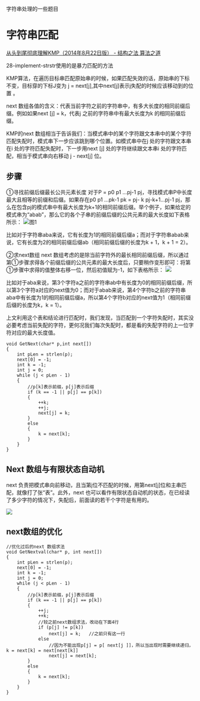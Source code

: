 字符串处理的一些题目

# 字符串匹配

[从头到尾彻底理解KMP（2014年8月22日版） - 结构之法 算法之道 ](http://blog.csdn.net/v_july_v/article/details/7041827)


28-implement-strstr使用的是暴力匹配的方法 

KMP算法，在遍历目标串匹配原始串的时候，如果匹配失效的话，原始串的下标不变，目标穿的下标J变为 j = next[j],其中next[j]表示j失配的时候应该移动到的位置  。

next 数组各值的含义：代表当前字符之前的字符串中，有多大长度的相同前缀后缀。例如如果next [j] = k，代表j 之前的字符串中有最大长度为k 的相同前缀后缀。

KMP的next 数组相当于告诉我们：当模式串中的某个字符跟文本串中的某个字符匹配失配时，模式串下一步应该跳到哪个位置。如模式串中在j 处的字符跟文本串在i 处的字符匹配失配时，下一步用next [j] 处的字符继续跟文本串i 处的字符匹配，相当于模式串向右移动 j - next[j] 位。
## 步骤
①寻找前缀后缀最长公共元素长度
对于P = p0 p1 ...pj-1 pj，寻找模式串P中长度最大且相等的前缀和后缀。如果存在p0 p1 ...pk-1 pk = pj- k pj-k+1...pj-1 pj，那么在包含pj的模式串中有最大长度为k+1的相同前缀后缀。举个例子，如果给定的模式串为“abab”，那么它的各个子串的前缀后缀的公共元素的最大长度如下表格所示：
![图1](http://img.blog.csdn.net/20140819173639786)

比如对于字符串aba来说，它有长度为1的相同前缀后缀a；而对于字符串abab来说，它有长度为2的相同前缀后缀ab（相同前缀后缀的长度为k + 1，k + 1 = 2）。

②求next数组
next 数组考虑的是除当前字符外的最长相同前缀后缀，所以通过第①步骤求得各个前缀后缀的公共元素的最大长度后，只要稍作变形即可：将第①步骤中求得的值整体右移一位，然后初值赋为-1，如下表格所示：
![](http://img.blog.csdn.net/20140819173649739)

比如对于aba来说，第3个字符a之前的字符串ab中有长度为0的相同前缀后缀，所以第3个字符a对应的next值为0；而对于abab来说，第4个字符b之前的字符串aba中有长度为1的相同前缀后缀a，所以第4个字符b对应的next值为1（相同前缀后缀的长度为k，k = 1）。

上文利用这个表和结论进行匹配时，我们发现，当匹配到一个字符失配时，其实没必要考虑当前失配的字符，更何况我们每次失配时，都是看的失配字符的上一位字符对应的最大长度值。


```
void GetNext(char* p,int next[])  
{  
    int pLen = strlen(p);  
    next[0] = -1;  
    int k = -1;  
    int j = 0;  
    while (j < pLen - 1)  
    {  
        //p[k]表示前缀，p[j]表示后缀  
        if (k == -1 || p[j] == p[k])   
        {  
            ++k;  
            ++j;  
            next[j] = k;  
        }  
        else   
        {  
            k = next[k];  
        }  
    }  
}  
```


## Next 数组与有限状态自动机
 next 负责把模式串向前移动，且当第j位不匹配的时候，用第next[j]位和主串匹配，就像打了张“表”。此外，next 也可以看作有限状态自动机的状态，在已经读了多少字符的情况下，失配后，前面读的若干个字符是有用的。

![](http://img.blog.csdn.net/20140805003320486)


## next数组的优化 


```
//优化过后的next 数组求法  
void GetNextval(char* p, int next[])  
{  
    int pLen = strlen(p);  
    next[0] = -1;  
    int k = -1;  
    int j = 0;  
    while (j < pLen - 1)  
    {  
        //p[k]表示前缀，p[j]表示后缀    
        if (k == -1 || p[j] == p[k])  
        {  
            ++j;  
            ++k;  
            //较之前next数组求法，改动在下面4行  
            if (p[j] != p[k])  
                next[j] = k;   //之前只有这一行  
            else  
                //因为不能出现p[j] = p[ next[j ]]，所以当出现时需要继续递归，k = next[k] = next[next[k]]  
                next[j] = next[k];  
        }  
        else  
        {  
            k = next[k];  
        }  
    }  
}  
```